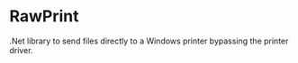 RawPrint
========

.Net library to send files directly to a Windows printer bypassing the printer driver.

